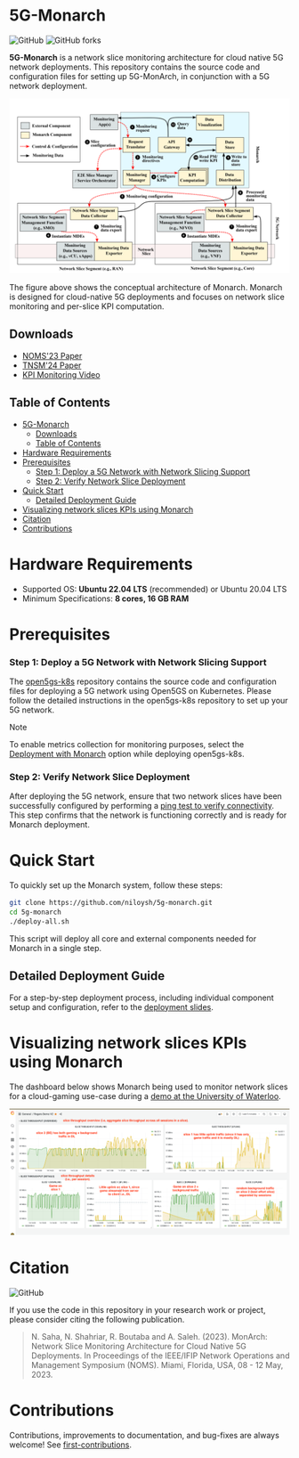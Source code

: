# 5G-Monarch

![GitHub](https://img.shields.io/github/license/niloysh/5g-monarch) ![GitHub forks](https://img.shields.io/github/forks/niloysh/5g-monarch?style=social)

**5G-Monarch** is a network slice monitoring architecture for cloud native 5G network deployments. This repository contains the source code and configuration files for setting up 5G-MonArch, in conjunction with a 5G network deployment.

![monarch-conceptual-architecture](images/monarch-conceptual-architecture.png)

The figure above shows the conceptual architecture of Monarch. Monarch is designed for cloud-native 5G deployments and focuses on network slice monitoring and per-slice KPI computation.

## Downloads
- [NOMS'23 Paper](https://niloysh.github.io/papers/conferences/2023-noms-monarch.pdf)
- [TNSM'24 Paper](https://niloysh.github.io/papers/journals/2024-tnsm-monarch.pdf)
- [KPI Monitoring Video](https://www.youtube.com/watch?v=pIMBCwPs0wc)

## Table of Contents
- [5G-Monarch](#5g-monarch)
  - [Downloads](#downloads)
  - [Table of Contents](#table-of-contents)
- [Hardware Requirements](#hardware-requirements)
- [Prerequisites](#prerequisites)
    - [Step 1: Deploy a 5G Network with Network Slicing Support](#step-1-deploy-a-5g-network-with-network-slicing-support)
    - [Step 2: Verify Network Slice Deployment](#step-2-verify-network-slice-deployment)
- [Quick Start](#quick-start)
  - [Detailed Deployment Guide](#detailed-deployment-guide)
- [Visualizing network slices KPIs using Monarch](#visualizing-network-slices-kpis-using-monarch)
- [Citation](#citation)
- [Contributions](#contributions)

# Hardware Requirements
- Supported OS: **Ubuntu 22.04 LTS** (recommended) or Ubuntu 20.04 LTS
- Minimum Specifications: **8 cores, 16 GB RAM**


# Prerequisites

### Step 1: Deploy a 5G Network with Network Slicing Support

The [open5gs-k8s](https://github.com/niloysh/open5gs-k8s) repository contains the source code and configuration files for deploying a 5G network using Open5GS on Kubernetes. Please follow the detailed instructions in the open5gs-k8s repository to set up your 5G network.

> [!NOTE]
> To enable metrics collection for monitoring purposes, select the [Deployment with Monarch](https://github.com/niloysh/open5gs-k8s?tab=readme-ov-file#2-deployment-with-monarch-for-monitoring) option while deploying open5gs-k8s.

### Step 2: Verify Network Slice Deployment

After deploying the 5G network, ensure that two network slices have been successfully configured by performing a [ping test to verify connectivity](https://github.com/niloysh/open5gs-k8s?tab=readme-ov-file#step-5-test-connectivity). This step confirms that the network is functioning correctly and is ready for Monarch deployment.

# Quick Start
To quickly set up the Monarch system, follow these steps:

```bash
git clone https://github.com/niloysh/5g-monarch.git
cd 5g-monarch
./deploy-all.sh
```
This script will deploy all core and external components needed for Monarch in a single step.

## Detailed Deployment Guide
For a step-by-step deployment process, including individual component setup and configuration, refer to the [deployment slides](https://niloysh.github.io/5g-monarch/slides.pdf).

# Visualizing network slices KPIs using Monarch

The dashboard below shows Monarch being used to monitor network slices for a cloud-gaming use-case during a [demo at the University of Waterloo](https://uwaterloo.ca/news/researching-cutting-edge-5g-network-slicing-technology). 

![rogers-demo-dashboard](images/rogers-demo-dashboard.png)

# Citation
![GitHub](https://img.shields.io/badge/IEEE%20NOMS-2023-green)

If you use the code in this repository in your research work or project, please consider citing the following publication.

> N. Saha, N. Shahriar, R. Boutaba and A. Saleh. (2023). MonArch: Network Slice Monitoring Architecture for Cloud Native 5G Deployments. In Proceedings of the IEEE/IFIP Network Operations and Management Symposium (NOMS). Miami, Florida, USA, 08 - 12 May, 2023.


# Contributions
Contributions, improvements to documentation,  and bug-fixes are always welcome!
See [first-contributions](https://github.com/firstcontributions/first-contributions).





